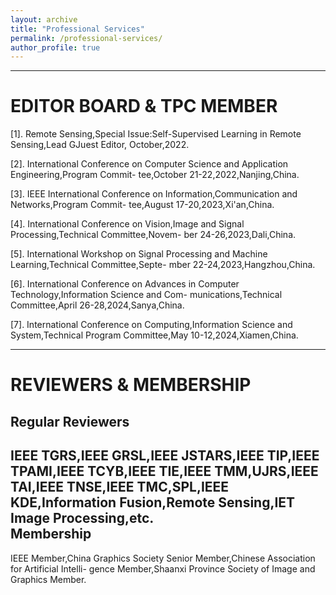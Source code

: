 ```yaml
---
layout: archive
title: "Professional Services"
permalink: /professional-services/
author_profile: true
---
```





--------------------------------------------------------

EDITOR BOARD & TPC MEMBER  
======  
  
[1]. Remote Sensing,Special Issue:Self-Supervised Learning in Remote Sensing,Lead GJuest Editor, October,2022.<br>
  
[2]. International Conference on Computer Science and Application Engineering,Program Commit- tee,October 21-22,2022,Nanjing,China.<br>
  
[3]. IEEE International Conference on Information,Communication and Networks,Program Commit- tee,August 17-20,2023,Xi'an,China.<br>
  
[4]. International Conference on Vision,Image and Signal Processing,Technical Committee,Novem- ber 24-26,2023,Dali,China.<br>
  
[5]. International Workshop on Signal Processing and Machine Learning,Technical Committee,Septe- mber 22-24,2023,Hangzhou,China.<br>
  
[6]. International Conference on Advances in Computer Technology,Information Science and Com- munications,Technical Committee,April 26-28,2024,Sanya,China.<br>
  
[7]. International Conference on Computing,Information Science and System,Technical Program Committee,May 10-12,2024,Xiamen,China.<br>
  

----------------------------------
REVIEWERS & MEMBERSHIP  
======  

Regular Reviewers  
------  
  
IEEE TGRS,IEEE GRSL,IEEE JSTARS,IEEE TIP,IEEE TPAMI,IEEE TCYB,IEEE TIE,IEEE TMM,UJRS,IEEE TAI,IEEE TNSE,IEEE TMC,SPL,IEEE KDE,Information Fusion,Remote Sensing,IET Image Processing,etc.  
Membership  
------  

IEEE Member,China Graphics Society Senior Member,Chinese Association for Artificial Intelli- gence Member,Shaanxi Province Society of Image and Graphics Member.  
